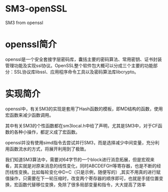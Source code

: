 # SM3-openSSL
SM3 from openssl


# openssl简介
openssl是一个安全套接字层密码库，囊括主要的密码算法、常用密钥、证书封装管理功能及实现ssl协议。OpenSSL整个软件包大概可以分成三个主要的功能部分：SSL协议库libssl、应用程序命令工具以及密码算法库libcrypto。



# 实现简介

openssl中，有关SM3的实现是套用了Hash函数的模板，即MD结构的函数，使用宏函数来减少函数调用。

其中有关SM3的个性函数都在sm3local.h中给了声明，尤其是SM3中，对于CF函数的各种小操作，都定义成了宏函数。

openssl并没有使用simd指令去尝试并行SM3，而是选择减少中间变量，充分利用函数流水的方式，将展开利用到了极致。

我们知道SM3算法中，需要对64字节的一个block进行消息拓展，但是宏观来看，其实就是对原来消息的线性变化，同时ABCDEFGH等寄存器，也是不断的经历线性变换。比如每轮变化中D=C（只是示例，随便写的）,其实不用真的进行赋值操作，只需要在下一轮压缩时，改变两个寄存器的顺序即可，也就是手搓位置变换，宏函数代替移位变换，免除了很多局部变量和指令，大大提高了效率
